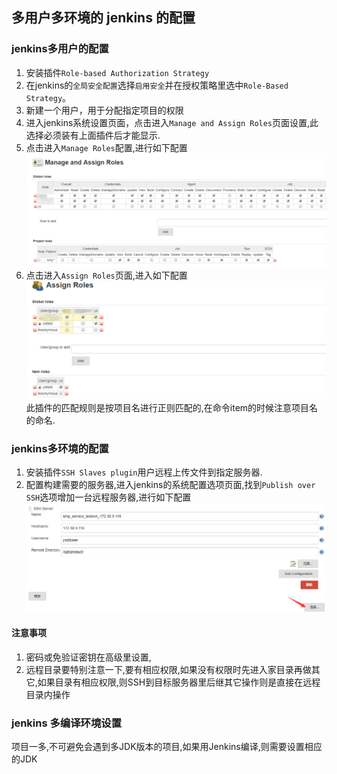 ## 多用户多环境的 jenkins 的配置

### jenkins多用户的配置
1. 安装插件`Role-based Authorization Strategy`
2. 在jenkins的`全局安全配置`选择`启用安全`并在授权策略里选中`Role-Based Strategy`。
3. 新建一个用户，用于分配指定项目的权限
1. 进入jenkins系统设置页面，点击进入`Manage and Assign Roles`页面设置,此选择必须装有上面插件后才能显示.
1. 点击进入`Manage Roles`配置,进行如下配置
![](images/01_manageAndRoles.png)
1. 点击进入`Assign Roles`页面,进入如下配置
![](images/02_AssignRoles.png)
此插件的匹配规则是按项目名进行正则匹配的,在命令item的时候注意项目名的命名.
### jenkins多环境的配置
1. 安装插件`SSH Slaves plugin`用户远程上传文件到指定服务器.
1. 配置构建需要的服务器,进入jenkins的系统配置选项页面,找到`Publish over SSH`选项增加一台远程服务器,进行如下配置![](images/03_ssh.png)
####  注意事项
1. 密码或免验证密钥在高级里设置,
1. 远程目录要特别注意一下,要有相应权限,如果没有权限时先进入家目录再做其它,如果目录有相应权限,则SSH到目标服务器里后继其它操作则是直接在远程目录内操作
### jenkins 多编译环境设置
项目一多,不可避免会遇到多JDK版本的项目,如果用Jenkins编译,则需要设置相应的JDK

